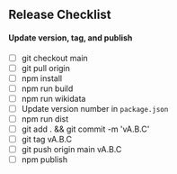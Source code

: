 ## Release Checklist

#### Update version, tag, and publish
- [ ] git checkout main
- [ ] git pull origin
- [ ] npm install
- [ ] npm run build
- [ ] npm run wikidata
- [ ] Update version number in `package.json`
- [ ] npm run dist
- [ ] git add . && git commit -m 'vA.B.C'
- [ ] git tag vA.B.C
- [ ] git push origin main vA.B.C
- [ ] npm publish

